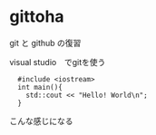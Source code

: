 # gittoha
git と github の復習

visual studio　でgitを使う

```
  #include <iostream>
  int main(){
    std::cout << "Hello! World\n";
  }
```
  こんな感じになる
